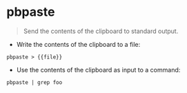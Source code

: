 # pbpaste

> Send the contents of the clipboard to standard output.

- Write the contents of the clipboard to a file:

`pbpaste > {{file}}`

- Use the contents of the clipboard as input to a command:

`pbpaste | grep foo`

